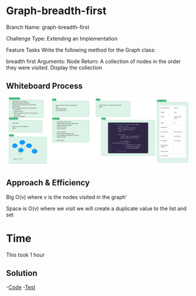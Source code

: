 # Graph-breadth-first

Branch Name: graph-breadth-first

Challenge Type: Extending an Implementation

Feature Tasks
Write the following method for the Graph class:

breadth first
Arguments: Node
Return: A collection of nodes in the order they were visited.
Display the collection

## Whiteboard Process

![Whiteboard Picture](https://github.com/houseofpython/data-structures-and-algorithms/blob/d01567d8f2c4cc8ee28d2eda45a6d5aea0182d2c/CC-36.jpg)

## Approach & Efficiency

Big O(v) where  v is the nodes visited in the graph’

Space is O(v) where we visit we will create a duplicate value to the list and set

# Time

This took 1 hour


## Solution

-[Code](https://github.com/houseofpython/data-structures-and-algorithms/blob/main/python/data_structures/graph_breadth_first.py)
-[Test]()
